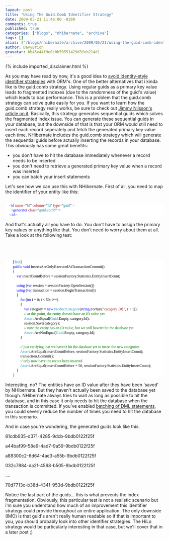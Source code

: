 ```yaml
---
layout: post
title: "Using The Guid.Comb Identifier Strategy"
date: 2009-05-21 11:48:00 -0300
comments: true
published: true
categories: ["blogs", "nhibernate", "archive"]
tags: []
alias: ["/blogs/nhibernate/archive/2009/05/21/using-the-guid-comb-identifier-strategy.aspx"]
author: DavyBrion
gravatar: bb45e44f9e0c0b50551429d3feb214d1
---
```

{% include imported_disclaimer.html %}
<p>As you may have read by now, it's a good idea to <a href="http://ayende.com/Blog/archive/2009/03/20/nhibernate-avoid-identity-generator-when-possible.aspx">avoid identity-style identifier strategies</a> with ORM's.  One of the better alternatives that i kinda like is the guid.comb strategy.  Using regular guids as a primary key value leads to fragmented indexes (due to the randomness of the guid's value) which leads to bad performance.  This is a problem that the guid.comb strategy can solve quite easily for you.
If you want to learn how the guid.comb strategy really works, be sure to check out <a href="http://www.informit.com/articles/article.aspx?p=25862">Jimmy Nilsson's article on it</a>. Basically, this strategy generates sequential guids which solves the fragmented index issue.  You can generate these sequential guids in your database, but the downside of that is that your ORM would still need to insert each record seperately and fetch the generated primary key value each time.  NHibernate includes the guid.comb strategy which will generate the sequential guids before actually inserting the records in your database.
This obviously has some great benefits: 
</p>
<ul>
<li>you don't have to hit the database immediately whenever a record needs to be inserted</li>
<li>you don't need to retrieve a generated primary key value when a record was inserted</li>
<li>you can batch your insert statements</li>
</ul>
<p>
Let's see how we can use this with NHibernate.  First of all, you need to map the identifier of your entity like this:
<code>
<style type="text/css"><!--
.cf { font-family: Consolas; font-size: 9pt; color: black; background: white; }
.cl { margin: 0px; }
.cb1 { color: blue; }
.cb2 { color: #a31515; }
.cb3 { color: red; }
--></style>
</code></p>
<div class="cf">
<p class="cl"><span class="cb1">&nbsp; &nbsp; &lt;</span><span class="cb2">id</span><span class="cb1"> </span><span class="cb3">name</span><span class="cb1">=</span>"<span class="cb1">Id</span>"<span class="cb1"> </span><span class="cb3">column</span><span class="cb1">=</span>"<span class="cb1">Id</span>"<span class="cb1"> </span><span class="cb3">type</span><span class="cb1">=</span>"<span class="cb1">guid</span>"<span class="cb1"> &gt;</span></p>
<p class="cl"><span class="cb1">&nbsp; &nbsp; &nbsp; &lt;</span><span class="cb2">generator</span><span class="cb1"> </span><span class="cb3">class</span><span class="cb1">=</span>"<span class="cb1">guid.comb</span>"<span class="cb1"> /&gt;</span></p>
<p class="cl"><span class="cb1">&nbsp; &nbsp; &lt;/</span><span class="cb2">id</span><span class="cb1">&gt;</span></p>
</div>
<p>

And that's actually all you have to do.  You don't have to assign the primary key values or anything like that.  You don't need to worry about them at all.  
Take a look at the following test:
<code>
<style type="text/css"><!--
.cf { font-family: Consolas; font-size: 9pt; color: black; background: white; }
.cl { margin: 0px; }
.cb1 { color: #2b91af; }
.cb2 { color: blue; }
.cb3 { color: #a31515; }
.cb4 { color: green; }
--></style>
</code></p>
<div class="cf">
<p class="cl">&nbsp;&nbsp;&nbsp; &nbsp;&nbsp;&nbsp; [<span class="cb1">Test</span>]</p>
<p class="cl">&nbsp;&nbsp;&nbsp; &nbsp;&nbsp;&nbsp; <span class="cb2">public</span> <span class="cb2">void</span> InsertsAreOnlyExecutedAtTransactionCommit()</p>
<p class="cl">&nbsp;&nbsp;&nbsp; &nbsp;&nbsp;&nbsp; {</p>
<p class="cl">&nbsp;&nbsp;&nbsp; &nbsp;&nbsp;&nbsp; &nbsp;&nbsp;&nbsp; <span class="cb2">var</span> insertCountBefore = sessionFactory.Statistics.EntityInsertCount;</p>
<p class="cl">&nbsp;</p>
<p class="cl">&nbsp;&nbsp;&nbsp; &nbsp;&nbsp;&nbsp; &nbsp;&nbsp;&nbsp; <span class="cb2">using</span> (<span class="cb2">var</span> session = sessionFactory.OpenSession())</p>
<p class="cl">&nbsp;&nbsp;&nbsp; &nbsp;&nbsp;&nbsp; &nbsp;&nbsp;&nbsp; <span class="cb2">using</span> (<span class="cb2">var</span> transaction = session.BeginTransaction())</p>
<p class="cl">&nbsp;&nbsp;&nbsp; &nbsp;&nbsp;&nbsp; &nbsp;&nbsp;&nbsp; {</p>
<p class="cl">&nbsp;&nbsp;&nbsp; &nbsp;&nbsp;&nbsp; &nbsp;&nbsp;&nbsp; &nbsp;&nbsp;&nbsp; <span class="cb2">for</span> (<span class="cb2">int</span> i = 0; i &lt; 50; i++)</p>
<p class="cl">&nbsp;&nbsp;&nbsp; &nbsp;&nbsp;&nbsp; &nbsp;&nbsp;&nbsp; &nbsp;&nbsp;&nbsp; {</p>
<p class="cl">&nbsp;&nbsp;&nbsp; &nbsp;&nbsp;&nbsp; &nbsp;&nbsp;&nbsp; &nbsp;&nbsp;&nbsp; &nbsp;&nbsp;&nbsp; <span class="cb2">var</span> category = <span class="cb2">new</span> <span class="cb1">ProductCategory</span>(<span class="cb2">string</span>.Format(<span class="cb3">"category {0}"</span>, i + 1));</p>
<p class="cl">&nbsp;&nbsp;&nbsp; &nbsp;&nbsp;&nbsp; &nbsp;&nbsp;&nbsp; &nbsp;&nbsp;&nbsp; &nbsp;&nbsp;&nbsp; <span class="cb4">// at this point, the entity doesn't have an ID value yet</span></p>
<p class="cl">&nbsp;&nbsp;&nbsp; &nbsp;&nbsp;&nbsp; &nbsp;&nbsp;&nbsp; &nbsp;&nbsp;&nbsp; &nbsp;&nbsp;&nbsp; <span class="cb1">Assert</span>.AreEqual(<span class="cb1">Guid</span>.Empty, category.Id);</p>
<p class="cl">&nbsp;&nbsp;&nbsp; &nbsp;&nbsp;&nbsp; &nbsp;&nbsp;&nbsp; &nbsp;&nbsp;&nbsp; &nbsp;&nbsp;&nbsp; session.Save(category);</p>
<p class="cl">&nbsp;&nbsp;&nbsp; &nbsp;&nbsp;&nbsp; &nbsp;&nbsp;&nbsp; &nbsp;&nbsp;&nbsp; &nbsp;&nbsp;&nbsp; <span class="cb4">// now the entity has an ID value, but we still haven't hit the database yet</span></p>
<p class="cl">&nbsp;&nbsp;&nbsp; &nbsp;&nbsp;&nbsp; &nbsp;&nbsp;&nbsp; &nbsp;&nbsp;&nbsp; &nbsp;&nbsp;&nbsp; <span class="cb1">Assert</span>.AreNotEqual(<span class="cb1">Guid</span>.Empty, category.Id);</p>
<p class="cl">&nbsp;&nbsp;&nbsp; &nbsp;&nbsp;&nbsp; &nbsp;&nbsp;&nbsp; &nbsp;&nbsp;&nbsp; }</p>
<p class="cl">&nbsp;</p>
<p class="cl">&nbsp;&nbsp;&nbsp; &nbsp;&nbsp;&nbsp; &nbsp;&nbsp;&nbsp; &nbsp;&nbsp;&nbsp; <span class="cb4">// just verifying that we haven't hit the database yet to insert the new categories</span></p>
<p class="cl">&nbsp;&nbsp;&nbsp; &nbsp;&nbsp;&nbsp; &nbsp;&nbsp;&nbsp; &nbsp;&nbsp;&nbsp; <span class="cb1">Assert</span>.AreEqual(insertCountBefore, sessionFactory.Statistics.EntityInsertCount);</p>
<p class="cl">&nbsp;&nbsp;&nbsp; &nbsp;&nbsp;&nbsp; &nbsp;&nbsp;&nbsp; &nbsp;&nbsp;&nbsp; transaction.Commit();</p>
<p class="cl">&nbsp;&nbsp;&nbsp; &nbsp;&nbsp;&nbsp; &nbsp;&nbsp;&nbsp; &nbsp;&nbsp;&nbsp; <span class="cb4">// only now have the recors been inserted</span></p>
<p class="cl">&nbsp;&nbsp;&nbsp; &nbsp;&nbsp;&nbsp; &nbsp;&nbsp;&nbsp; &nbsp;&nbsp;&nbsp; <span class="cb1">Assert</span>.AreEqual(insertCountBefore + 50, sessionFactory.Statistics.EntityInsertCount);</p>
<p class="cl">&nbsp;&nbsp;&nbsp; &nbsp;&nbsp;&nbsp; &nbsp;&nbsp;&nbsp; }</p>
<p class="cl">&nbsp;&nbsp;&nbsp; &nbsp;&nbsp;&nbsp; }</p>
</div>
<p>

Interesting, no? The entities have an ID value after they have been 'saved' by NHibernate.  But they haven't actually been saved to the database yet though.  NHibernate always tries to wait as long as possible to hit the database, and in this case it only needs to hit the database when the transaction is committed.  If you've enabled <a href="http://davybrion.com/blog/2008/10/batching-nhibernates-dm-statements/">batching of DML statements</a>, you could severly reduce the number of times you need to hit the database in this scenario.
</p>
<p>And in case you're wondering, the generated guids look like this:
</p>
<p>81cdb935-d371-4285-9dcb-9bdb0122f25f
</p>
<p>a44baf99-58e9-4ad7-9a59-9bdb0122f25f
</p>
<p>a88300c2-6d64-4ae3-a55b-9bdb0122f25f
</p>
<p>032c7884-da2f-4568-b505-9bdb0122f25f
</p>
<p>....
</p>
<p>70d7713c-b38d-4341-953d-9bdb0122f25f
</p>
<p>Notice the last part of the guids... this is what prevents the index fragmentation.
Obviously, this particular test is not a realistic scenario but i'm sure you understand how much of an improvement this identifier strategy could provide throughout an entire application.  The only downside (IMO) is that guid's aren't really human readable so if that is important to you, you should probably look into other identifier strategies.  The HiLo strategy would be particularly interesting in that case, but we'll cover that in a later post ;)</p>
